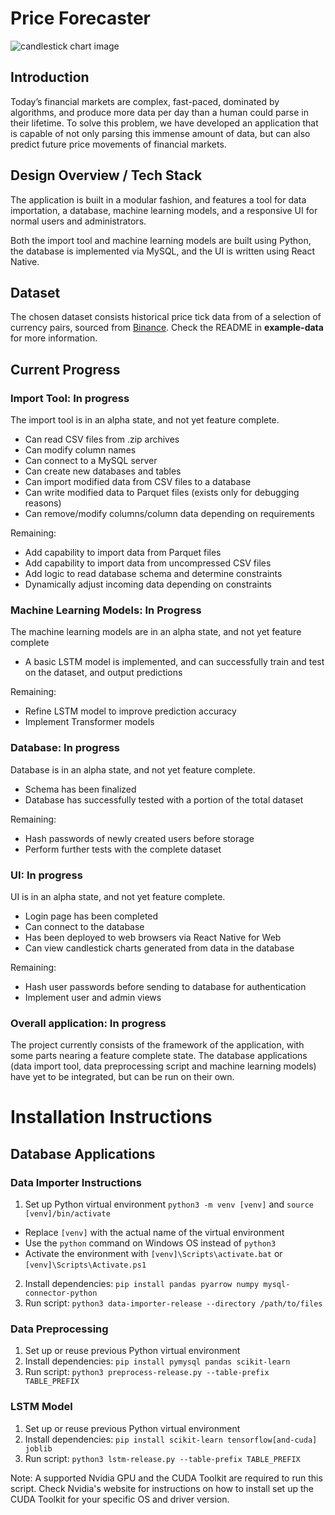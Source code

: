 # Price Forecaster

![candlestick chart image](https://wallpapercave.com/wp/wp8544224.jpg)

## Introduction

Today’s financial markets are complex, fast-paced, dominated by algorithms, and 
produce more data per day than a human could parse in their lifetime. To solve this 
problem, we have developed an application that is capable of not only parsing this immense 
amount of data, but can also predict future price movements of financial markets.

## Design Overview / Tech Stack

The application is built in a modular fashion, and features a tool for data importation, a database, 
machine learning models, and a responsive UI for normal users and administrators.

Both the import tool and machine learning models are built using Python, the database is implemented 
via MySQL, and the UI is written using React Native.

## Dataset

The chosen dataset consists historical price tick data from of a selection of currency pairs, sourced 
from [Binance](https://data.binance.vision). Check the README in **example-data** for more information.

## Current Progress

### Import Tool: In progress

The import tool is in an alpha state, and not yet feature complete. 
- Can read CSV files from .zip archives
- Can modify column names
- Can connect to a MySQL server
- Can create new databases and tables
- Can import modified data from CSV files to a database
- Can write modified data to Parquet files (exists only for debugging reasons)
- Can remove/modify columns/column data depending on requirements

Remaining:
- Add capability to import data from Parquet files
- Add capability to import data from uncompressed CSV files
- Add logic to read database schema and determine constraints
- Dynamically adjust incoming data depending on constraints

### Machine Learning Models: In Progress

The machine learning models are in an alpha state, and not yet feature complete
- A basic LSTM model is implemented, and can successfully train and test on the dataset, and output predictions

Remaining:
- Refine LSTM model to improve prediction accuracy
- Implement Transformer models

### Database: In progress

Database is in an alpha state, and not yet feature complete.
- Schema has been finalized
- Database has successfully tested with a portion of the total dataset

Remaining:
- Hash passwords of newly created users before storage
- Perform further tests with the complete dataset

### UI: In progress

UI is in an alpha state, and not yet feature complete.
- Login page has been completed
- Can connect to the database
- Has been deployed to web browsers via React Native for Web
- Can view candlestick charts generated from data in the database

Remaining:
- Hash user passwords before sending to database for authentication
- Implement user and admin views


### Overall application: In progress

The project currently consists of the framework of the application, with some parts nearing a feature complete state.
The database applications (data import tool, data preprocessing script and machine learning models) have yet to be integrated, but can be run on their own. 

# Installation Instructions

## Database Applications
### Data Importer Instructions

1. Set up Python virtual environment `python3 -m venv [venv]` and `source [venv]/bin/activate`
  - Replace `[venv]` with the actual name of the virtual environment
  - Use the `python` command on Windows OS instead of `python3`
  - Activate the environment with `[venv]\Scripts\activate.bat` or `[venv]\Scripts\Activate.ps1`
2. Install dependencies: `pip install pandas pyarrow numpy mysql-connector-python`
3. Run script: `python3 data-importer-release --directory /path/to/files`

### Data Preprocessing

1. Set up or reuse previous Python virtual environment
2. Install dependencies: `pip install pymysql pandas scikit-learn`
3. Run script: `python3 preprocess-release.py --table-prefix TABLE_PREFIX`

### LSTM Model

1. Set up or reuse previous Python virtual environment
2. Install dependencies: `pip install scikit-learn tensorflow[and-cuda] joblib`
3. Run script: `python3 lstm-release.py --table-prefix TABLE_PREFIX`

Note: A supported Nvidia GPU and the CUDA Toolkit are required to run this script. Check Nvidia's website for instructions on how to install set up the CUDA Toolkit for your specific OS and driver version.
